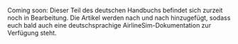 Coming soon: Dieser Teil des deutschen Handbuchs befindet sich zurzeit noch in Bearbeitung. Die Artikel werden nach und nach hinzugefügt, sodass euch bald auch eine deutschsprachige AirlineSim-Dokumentation zur Verfügung steht.
